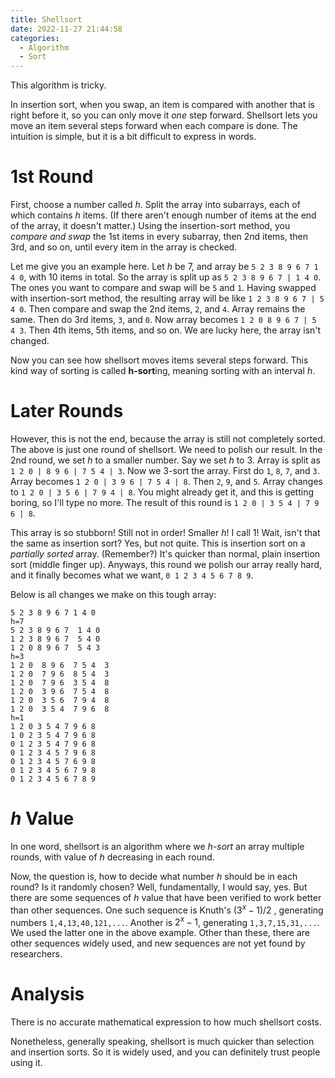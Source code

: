 ```yaml
---
title: Shellsort
date: 2022-11-27 21:44:58
categories:
  - Algorithm
  - Sort
---
```


This algorithm is tricky.

In insertion sort, when you swap, an item is compared with another that is right before it, so you can only move it *one* step forward. Shellsort lets you move an item several steps forward when each compare is done. The intuition is simple, but it is a bit difficult to express in words.

<!--more-->

# 1st Round

First, choose a number called $h$. Split the array into subarrays, each of which contains $h$ items. (If there aren't enough number of items at the end of the array, it doesn't matter.) Using the insertion-sort method, you *compare and swap* the 1st items in every subarray, then 2nd items, then 3rd, and so on, until every item in the array is checked.

Let me give you an example here. Let $h$ be 7, and array be `5 2 3 8 9 6 7 1 4 0`, with 10 items in total. So the array is split up as `5 2 3 8 9 6 7 | 1 4 0`. The ones you want to compare and swap will be `5` and `1`. Having swapped with insertion-sort method, the resulting array will be like `1 2 3 8 9 6 7 | 5 4 0`.  Then compare and swap the 2nd items, `2`, and `4`. Array remains the same. Then do 3rd items, `3`, and `0`. Now array becomes `1 2 0 8 9 6 7 | 5 4 3`. Then 4th items, 5th items, and so on. We are lucky here, the array isn't changed.

Now you can see how shellsort moves items several steps forward. This kind way of sorting is called **h-sort**ing, meaning sorting with an interval $h$. 

# Later Rounds

However, this is not the end, because the array is still not completely sorted. The above is just one round of shellsort. We need to polish our result. In the 2nd round, we set $h$ to a smaller number. Say we set $h$ to 3. Array is split as `1 2 0 | 8 9 6 | 7 5 4 | 3`. Now we 3-sort the array. First do `1`, `8`, `7`, and `3`. Array becomes `1 2 0 | 3 9 6 | 7 5 4 | 8`. Then `2`, `9`, and `5`. Array changes to `1 2 0 | 3 5 6 | 7 9 4 | 8`. You might already get it, and this is getting boring, so I'll type no more. The result of this round is `1 2 0 | 3 5 4 | 7 9 6 | 8`.

This array is so stubborn! Still not in order! Smaller $h$! I call 1! Wait, isn't that the same as insertion sort? Yes, but not quite. This is insertion sort on a *partially sorted* array. (Remember?) It's quicker than normal, plain insertion sort (middle finger up). Anyways, this round we polish our array really hard, and it finally becomes what we want, `0 1 2 3 4 5 6 7 8 9`.

Below is all changes we make on this tough array:

```
5 2 3 8 9 6 7 1 4 0
h=7
5 2 3 8 9 6 7  1 4 0
1 2 3 8 9 6 7  5 4 0
1 2 0 8 9 6 7  5 4 3
h=3
1 2 0  8 9 6  7 5 4  3
1 2 0  7 9 6  8 5 4  3
1 2 0  7 9 6  3 5 4  8
1 2 0  3 9 6  7 5 4  8
1 2 0  3 5 6  7 9 4  8
1 2 0  3 5 4  7 9 6  8
h=1
1 2 0 3 5 4 7 9 6 8
1 0 2 3 5 4 7 9 6 8
0 1 2 3 5 4 7 9 6 8
0 1 2 3 4 5 7 9 6 8
0 1 2 3 4 5 7 6 9 8
0 1 2 3 4 5 6 7 9 8
0 1 2 3 4 5 6 7 8 9
```

# $h$ Value

In one word, shellsort is an algorithm where we *h-sort* an array multiple rounds, with value of $h$ decreasing in each round.

Now, the question is, how to decide what number $h$ should be in each round? Is it randomly chosen? Well, fundamentally, I would say, yes. But there are some sequences of $h$ value that have been verified to work better than other sequences. One such sequence is Knuth's $(3^x-1)/2$ , generating numbers `1,4,13,40,121,...`. Another is $2^x-1$, generating `1,3,7,15,31,...`. We used the latter one in the above example. Other than these, there are other sequences widely used, and new sequences are not yet found by researchers.

# Analysis

There is no accurate mathematical expression to how much shellsort costs.

Nonetheless, generally speaking, shellsort is much quicker than selection and insertion sorts. So it is widely used, and you can definitely trust people using it.
